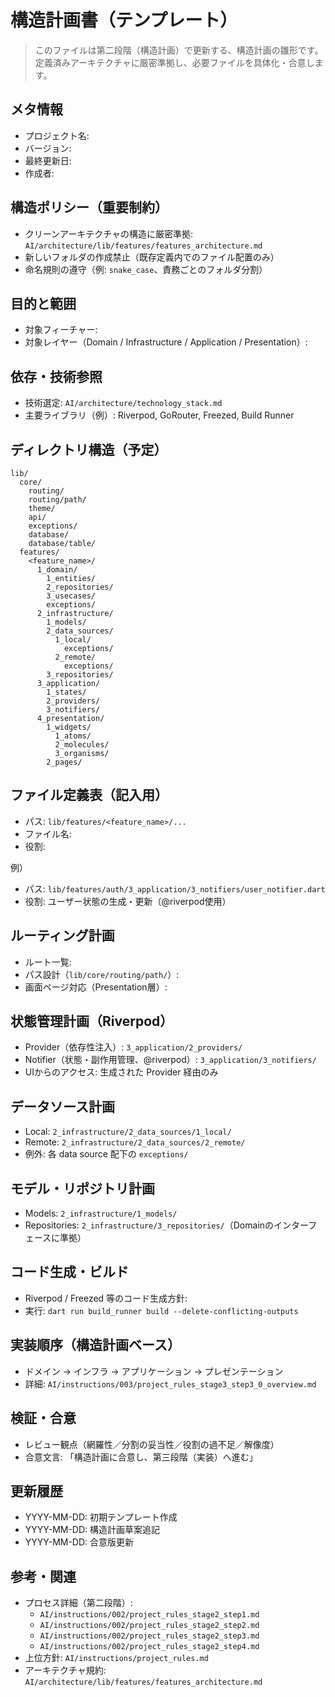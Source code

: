 # 構造計画書（テンプレート）

> このファイルは第二段階（構造計画）で更新する、構造計画の雛形です。定義済みアーキテクチャに厳密準拠し、必要ファイルを具体化・合意します。

## メタ情報
- プロジェクト名: 
- バージョン: 
- 最終更新日: 
- 作成者: 

## 構造ポリシー（重要制約）
- クリーンアーキテクチャの構造に厳密準拠: `AI/architecture/lib/features/features_architecture.md`
- 新しいフォルダの作成禁止（既存定義内でのファイル配置のみ）
- 命名規則の遵守（例: `snake_case`、責務ごとのフォルダ分割）

## 目的と範囲
- 対象フィーチャー: 
- 対象レイヤー（Domain / Infrastructure / Application / Presentation）: 

## 依存・技術参照
- 技術選定: `AI/architecture/technology_stack.md`
- 主要ライブラリ（例）: Riverpod, GoRouter, Freezed, Build Runner

## ディレクトリ構造（予定）
```
lib/
  core/
    routing/
    routing/path/
    theme/
    api/
    exceptions/
    database/
    database/table/
  features/
    <feature_name>/
      1_domain/
        1_entities/
        2_repositories/
        3_usecases/
        exceptions/
      2_infrastructure/
        1_models/
        2_data_sources/
          1_local/
            exceptions/
          2_remote/
            exceptions/
        3_repositories/
      3_application/
        1_states/
        2_providers/
        3_notifiers/
      4_presentation/
        1_widgets/
          1_atoms/
          2_molecules/
          3_organisms/
        2_pages/
```

## ファイル定義表（記入用）
- パス: `lib/features/<feature_name>/...`
- ファイル名: 
- 役割: 

例）
- パス: `lib/features/auth/3_application/3_notifiers/user_notifier.dart`
- 役割: ユーザー状態の生成・更新（@riverpod使用）

## ルーティング計画
- ルート一覧: 
- パス設計（`lib/core/routing/path/`）: 
- 画面ページ対応（Presentation層）: 

## 状態管理計画（Riverpod）
- Provider（依存性注入）: `3_application/2_providers/`
- Notifier（状態・副作用管理、@riverpod）: `3_application/3_notifiers/`
- UIからのアクセス: 生成された Provider 経由のみ

## データソース計画
- Local: `2_infrastructure/2_data_sources/1_local/`
- Remote: `2_infrastructure/2_data_sources/2_remote/`
- 例外: 各 data source 配下の `exceptions/`

## モデル・リポジトリ計画
- Models: `2_infrastructure/1_models/`
- Repositories: `2_infrastructure/3_repositories/`（Domainのインターフェースに準拠）

## コード生成・ビルド
- Riverpod / Freezed 等のコード生成方針: 
- 実行: `dart run build_runner build --delete-conflicting-outputs`

## 実装順序（構造計画ベース）
- ドメイン → インフラ → アプリケーション → プレゼンテーション
- 詳細: `AI/instructions/003/project_rules_stage3_step3_0_overview.md`

## 検証・合意
- レビュー観点（網羅性／分割の妥当性／役割の過不足／解像度）
- 合意文言: 「構造計画に合意し、第三段階（実装）へ進む」

## 更新履歴
- YYYY-MM-DD: 初期テンプレート作成
- YYYY-MM-DD: 構造計画草案追記
- YYYY-MM-DD: 合意版更新

## 参考・関連
- プロセス詳細（第二段階）:
  - `AI/instructions/002/project_rules_stage2_step1.md`
  - `AI/instructions/002/project_rules_stage2_step2.md`
  - `AI/instructions/002/project_rules_stage2_step3.md`
  - `AI/instructions/002/project_rules_stage2_step4.md`
- 上位方針: `AI/instructions/project_rules.md`
- アーキテクチャ規約: `AI/architecture/lib/features/features_architecture.md`